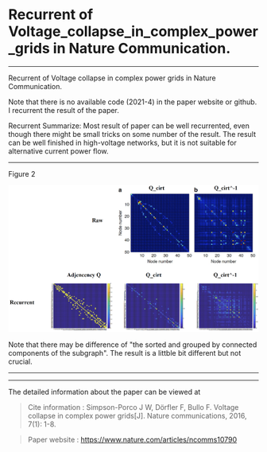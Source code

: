 # Recurrent of Voltage_collapse_in_complex_power_grids in Nature Communication.

----
 Recurrent of Voltage collapse in complex power grids in Nature Communication.

 Note that there is no available code (2021-4) in the paper website or github. I recurrent the result of the paper.

 Recurrent Summarize: Most result of paper can be well recurrented, even though there might be small tricks on some number of the result. The result can be well finished in high-voltage networks, but it is not suitable for alternative current power flow.
 
----

Figure 2 

![avatar](/figure_all/figure2.png)

Note that there may be difference of "the sorted and grouped by connected components of the subgraph". The result is a littble bit different but not crucial.

----



----

The detailed information about the paper can be viewed at 
>Cite information : Simpson-Porco J W, Dörfler F, Bullo F. Voltage collapse in complex power grids[J]. Nature communications, 2016, 7(1): 1-8.

>Paper website : https://www.nature.com/articles/ncomms10790
